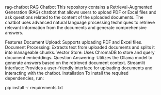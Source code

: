 rag-chatbot
RAG Chatbot
This repository contains a Retrieval-Augmented Generation (RAG) chatbot that allows users to upload PDF or Excel files and ask questions related to the content of the uploaded documents. The chatbot uses advanced natural language processing techniques to retrieve relevant information from the documents and generate comprehensive answers.

Features
Document Upload: Supports uploading PDF and Excel files.
Document Processing: Extracts text from uploaded documents and splits it into manageable chunks.
Vector Store: Uses ChromaDB to store and query document embeddings.
Question Answering: Utilizes the Ollama model to generate answers based on the retrieved document context.
Streamlit Interface: Provides a user-friendly interface for uploading documents and interacting with the chatbot.
Installation
To install the required dependencies, run:

pip install -r requirements.txt
